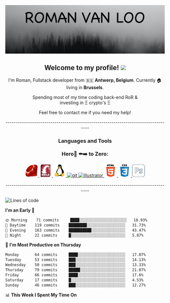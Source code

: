 ![Banner](https://github.com/RomanVanLoo/romanvanloo/blob/master/Artboard-1@4x-8.png)
<h2 align=center> Welcome to my profile! <img src="https://media.giphy.com/media/hvRJCLFzcasrR4ia7z/giphy.gif" width="25px"></h1>

<p align=center>I'm Roman, Fullstack developer from 🇧🇪 <b>Antwerp, Belgium</b>. Currently 🏠living in <b>Brussels</b>.</p>

<p align=center>Spending most of my time coding back-end RoR &<br>investing in Ξ crypto's Ξ</p>

<p align=center>Feel free to contact me if you need my help!</p>
<p align=center>----------------------------------------------------------------------------------</p>
<!-- Languages + Tools icons -->
<h3 align="center">Languages and Tools<br><br>Hero🥲  ⬅️➡️  to Zero:</h3>
<p align="center"><a href="https://www.ruby-lang.org/en/" target="_blank"> <img src="https://raw.githubusercontent.com/devicons/devicon/master/icons/ruby/ruby-original.svg" alt="ruby" width="40" height="40"/> </a><a href="https://rubyonrails.org" target="_blank"> <img src="https://raw.githubusercontent.com/devicons/devicon/master/icons/rails/rails-original-wordmark.svg" alt="rails" width="40" height="40"/> <a href="https://heroku.com" target="_blank"> </a><a href="https://www.linux.org/" target="_blank"> <img src="https://raw.githubusercontent.com/devicons/devicon/master/icons/linux/linux-original.svg" alt="linux" width="40" height="40"/> </a><a href="https://git-scm.com/" target="_blank"> <img src="https://www.vectorlogo.zone/logos/git-scm/git-scm-icon.svg" alt="git" width="40" height="40"/> </a><a href="https://www.adobe.com/in/products/illustrator.html" target="_blank"> <img src="https://www.vectorlogo.zone/logos/adobe_illustrator/adobe_illustrator-icon.svg" alt="illustrator" width="40" height="40"/> </a><a href="https://www.w3.org/html/" target="_blank"> <img src="https://raw.githubusercontent.com/devicons/devicon/master/icons/html5/html5-original-wordmark.svg" alt="html5" width="40" height="40"/> </a><a href="https://www.w3schools.com/css/" target="_blank"> <img src="https://raw.githubusercontent.com/devicons/devicon/master/icons/css3/css3-original-wordmark.svg" alt="css3" width="40" height="40"/> </a><a href="https://www.photoshop.com/en" target="_blank"> <img src="https://raw.githubusercontent.com/devicons/devicon/master/icons/photoshop/photoshop-line.svg" alt="photoshop" width="40" height="40"/> </a>  </p>
<p align=center>----------------------------------------------------------------------------------</p>
<!-- PROFILE VIEWS, no idea if this will be depressing haha -->
<!-- <p align="center"> <img src="https://komarev.com/ghpvc/?username=romanvanloo&label=Profile%20views&color=0e75b6&style=flat" alt="romanvanloo" /> My road to POPULARITY</p> -->

<!--START_SECTION:waka-->
![Lines of code](https://img.shields.io/badge/From%20Hello%20World%20I%27ve%20Written-144592%20lines%20of%20code-blue)

**I'm an Early 🐤** 

```text
🌞 Morning    71 commits     ████░░░░░░░░░░░░░░░░░░░░░   18.93% 
🌆 Daytime    119 commits    ████████░░░░░░░░░░░░░░░░░   31.73% 
🌃 Evening    163 commits    ██████████░░░░░░░░░░░░░░░   43.47% 
🌙 Night      22 commits     █░░░░░░░░░░░░░░░░░░░░░░░░   5.87%

```
📅 **I'm Most Productive on Thursday** 

```text
Monday       64 commits     ████░░░░░░░░░░░░░░░░░░░░░   17.07% 
Tuesday      53 commits     ███░░░░░░░░░░░░░░░░░░░░░░   14.13% 
Wednesday    50 commits     ███░░░░░░░░░░░░░░░░░░░░░░   13.33% 
Thursday     79 commits     █████░░░░░░░░░░░░░░░░░░░░   21.07% 
Friday       66 commits     ████░░░░░░░░░░░░░░░░░░░░░   17.6% 
Saturday     17 commits     █░░░░░░░░░░░░░░░░░░░░░░░░   4.53% 
Sunday       46 commits     ███░░░░░░░░░░░░░░░░░░░░░░   12.27%

```


📊 **This Week I Spent My Time On** 

```text
```


<!--END_SECTION:waka-->




<!-- BUY ME A COFFEE -->
<!-- <p><a href="https://www.buymeacoffee.com/romanvl"> <img align="left" src="https://cdn.buymeacoffee.com/buttons/v2/default-yellow.png" height="50" width="210" alt="romanvl" /></a></p><br><br> -->




<!-- Crypto Enthousiast -->
<!-- Ethereum donate address -->



<!-- other logo's -->
 <!-- <a href="https://www.figma.com/" target="_blank"> <img src="https://www.vectorlogo.zone/logos/figma/figma-icon.svg" alt="figma" width="40" height="40"/> </a>  <img src="https://www.vectorlogo.zone/logos/heroku/heroku-icon.svg" alt="heroku" width="40" height="40"/> </a>   <a href="https://developer.mozilla.org/en-US/docs/Web/JavaScript" target="_blank"> <img src="https://raw.githubusercontent.com/devicons/devicon/master/icons/javascript/javascript-original.svg" alt="javascript" width="40" height="40"/> </a>   <a href="https://www.postgresql.org" target="_blank"> <img src="https://raw.githubusercontent.com/devicons/devicon/master/icons/postgresql/postgresql-original-wordmark.svg" alt="postgresql" width="40" height="40"/> </a> <a href="https://postman.com" target="_blank"> <img src="https://www.vectorlogo.zone/logos/getpostman/getpostman-icon.svg" alt="postman" width="40" height="40"/> </a> <a href="https://rubyonrails.org" target="_blank"> <img src="https://raw.githubusercontent.com/devicons/devicon/master/icons/rails/rails-original-wordmark.svg" alt="rails" width="40" height="40"/> </a> -->


<!-- Gitub Stats -->
<!-- Github Streak -->
<!-- <p align=center><img src="https://github-readme-streak-stats.herokuapp.com/?user=romanvanloo&" alt="romanvanloo" /></p> -->
